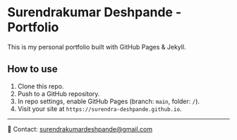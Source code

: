 # Surendrakumar Deshpande - Portfolio

This is my personal portfolio built with GitHub Pages & Jekyll.

## How to use
1. Clone this repo.
2. Push to a GitHub repository.
3. In repo settings, enable GitHub Pages (branch: `main`, folder: `/`).
4. Visit your site at `https://surendra-deshpande.github.io`.

---
📧 Contact: [surendrakumardeshpande@gmail.com](mailto:surendrakumardeshpande@gmail.com)
